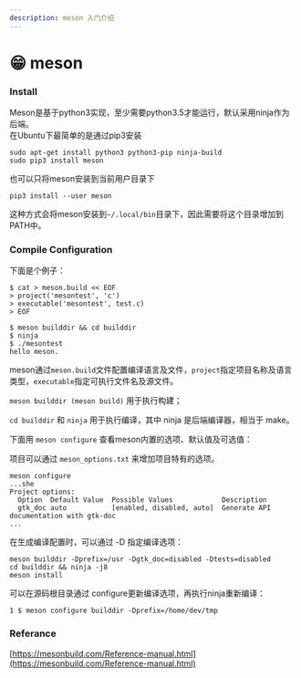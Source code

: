 ```yaml
---
description: meson 入门介绍
---
```


# 😁 meson

### Install

Meson是基于python3实现，至少需要python3.5才能运行，默认采用ninja作为后端。\
在Ubuntu下最简单的是通过pip3安装

```shell
sudo apt-get install python3 python3-pip ninja-build
sudo pip3 install meson
```

也可以只将meson安装到当前用户目录下

```shell
pip3 install --user meson
```

这种方式会将meson安装到`~/.local/bin`目录下，因此需要将这个目录增加到PATH中。

### Compile Configuration

下面是个例子：

```shell
$ cat > meson.build << EOF
> project('mesontest', 'c')
> executable('mesontest', test.c)
> EOF

$ meson builddir && cd builddir
$ ninja
$ ./mesontest
hello meson.
```

meson通过`meson.build`文件配置编译语言及文件，`project`指定项目名称及语言类型，`executable`指定可执行文件名及源文件。

`meson builddir (meson build)` 用于执行构建；

`cd builddir` 和 `ninja` 用于执行编译，其中 ninja 是后端编译器，相当于 make。

下面用 `meson configure` 查看meson内置的选项、默认值及可选值：

项目可以通过 `meson_options.txt` 来增加项目特有的选项。

```shell
meson configure
...she
Project options:
  Option  Default Value  Possible Values            Description
  gtk_doc auto           [enabled, disabled, auto]  Generate API documentation with gtk-doc
...
```

在生成编译配置时，可以通过 -D 指定编译选项：

```shell
meson builddir -Dprefix=/usr -Dgtk_doc=disabled -Dtests=disabled
cd builddir && ninja -j8
meson install
```

可以在源码根目录通过 configure更新编译选项，再执行ninja重新编译：

```shell
1 $ meson configure builddir -Dprefix=/home/dev/tmp
```

### Referance

[https://mesonbuild.com/Reference-manual.html](https://mesonbuild.com/Reference-manual.html)









